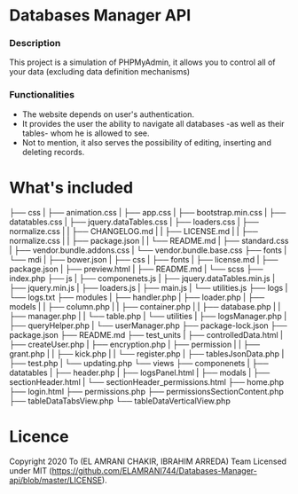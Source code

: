 # Databases Manager API

<h3>Description</h3>
<p>This project is a simulation of PHPMyAdmin, it allows you to control all of your data (excluding data definition mechanisms)</p>

<h3>Functionalities</h3>

<ul>
  <li>The website depends on user's authentication.</li>
  <li>It provides the user the ability to navigate all databases -as well as their tables- whom he is allowed to see.</li>
  <li>Not to mention, it also serves the possibility of editing, inserting and deleting records.</li>
</ul>

# What's included

├── css
|  ├── animation.css
|  ├── app.css
|  ├── bootstrap.min.css
|  ├── datatables.css
|  ├── jquery.dataTables.css
|  ├── loaders.css
|  ├── normalize.css
|  |  ├── CHANGELOG.md
|  |  ├── LICENSE.md
|  |  ├── normalize.css
|  |  ├── package.json
|  |  └── README.md
|  ├── standard.css
|  ├── vendor.bundle.addons.css
|  └── vendor.bundle.base.css
├── fonts
|  └── mdi
|     ├── bower.json
|     ├── css
|     ├── fonts
|     ├── license.md
|     ├── package.json
|     ├── preview.html
|     ├── README.md
|     └── scss
├── index.php
├── js
|  ├── componenets.js
|  ├── jquery.dataTables.min.js
|  ├── jquery.min.js
|  ├── loaders.js
|  ├── main.js
|  └── utilities.js
├── logs
|  └── logs.txt
├── modules
|  ├── handler.php
|  ├── loader.php
|  ├── models
|  |  ├── column.php
|  |  ├── container.php
|  |  ├── database.php
|  |  ├── manager.php
|  |  └── table.php
|  └── utilities
|     ├── logsManager.php
|     ├── queryHelper.php
|     └── userManager.php
├── package-lock.json
├── package.json
├── README.md
├── test_units
|  ├── controlledData.html
|  ├── createUser.php
|  ├── encryption.php
|  ├── permission
|  |  ├── grant.php
|  |  ├── kick.php
|  |  └── register.php
|  ├── tablesJsonData.php
|  ├── test.php
|  └── updating.php
└── views
   ├── componenets
   |  ├── datatables
   |  ├── header.php
   |  ├── logsPanel.html
   |  ├── modals
   |  ├── sectionHeader.html
   |  └── sectionHeader_permissions.html
   ├── home.php
   ├── login.html
   ├── permissions.php
   ├── permissionsSectionContent.php
   ├── tableDataTabsView.php
   └── tableDataVerticalView.php

# Licence

Copyright 2020 To (EL AMRANI CHAKIR, IBRAHIM ARREDA) Team Licensed under MIT (https://github.com/ELAMRANI744/Databases-Manager-api/blob/master/LICENSE).


